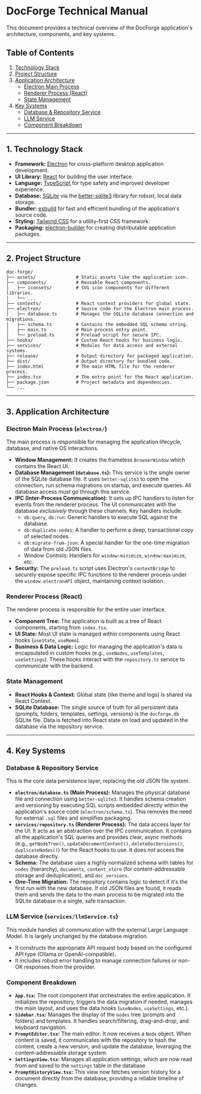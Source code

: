 # DocForge Technical Manual

This document provides a technical overview of the DocForge application's architecture, components, and key systems.

## Table of Contents

1.  [Technology Stack](#technology-stack)
2.  [Project Structure](#project-structure)
3.  [Application Architecture](#application-architecture)
    -   [Electron Main Process](#electron-main-process)
    -   [Renderer Process (React)](#renderer-process-react)
    -   [State Management](#state-management)
4.  [Key Systems](#key-systems)
    -   [Database & Repository Service](#database--repository-service)
    -   [LLM Service](#llm-service)
    -   [Component Breakdown](#component-breakdown)

---

## 1. Technology Stack

-   **Framework:** [Electron](https://www.electronjs.org/) for cross-platform desktop application development.
-   **UI Library:** [React](https://reactjs.org/) for building the user interface.
-   **Language:** [TypeScript](https://www.typescriptlang.org/) for type safety and improved developer experience.
-   **Database:** [SQLite](https://www.sqlite.org/index.html) via the [better-sqlite3](https://github.com/WiseLibs/better-sqlite3) library for robust, local data storage.
-   **Bundler:** [esbuild](https://esbuild.github.io/) for fast and efficient bundling of the application's source code.
-   **Styling:** [Tailwind CSS](https://tailwindcss.com/) for a utility-first CSS framework.
-   **Packaging:** [electron-builder](https://www.electron.build/) for creating distributable application packages.

---

## 2. Project Structure

```
doc-forge/
├── assets/               # Static assets like the application icon.
├── components/           # Reusable React components.
│   ├── iconsets/         # SVG icon components for different libraries.
│   └── ...
├── contexts/             # React context providers for global state.
├── electron/             # Source code for the Electron main process.
│   ├── database.ts       # Manages the SQLite database connection and migrations.
│   ├── schema.ts         # Contains the embedded SQL schema string.
│   ├── main.ts           # Main process entry point.
│   └── preload.ts        # Preload script for secure IPC.
├── hooks/                # Custom React hooks for business logic.
├── services/             # Modules for data access and external systems.
├── release/              # Output directory for packaged application.
├── dist/                 # Output directory for bundled code.
├── index.html            # The main HTML file for the renderer process.
├── index.tsx             # The entry point for the React application.
├── package.json          # Project metadata and dependencies.
└── ...
```

---

## 3. Application Architecture

### Electron Main Process (`electron/`)

The main process is responsible for managing the application lifecycle, database, and native OS interactions.

-   **Window Management:** It creates the frameless `BrowserWindow` which contains the React UI.
-   **Database Management (`database.ts`):** This service is the single owner of the SQLite database file. It uses `better-sqlite3` to open the connection, run schema migrations on startup, and execute queries. All database access must go through this service.
-   **IPC (Inter-Process Communication):** It sets up IPC handlers to listen for events from the renderer process. The UI communicates with the database *exclusively* through these channels. Key handlers include:
    -   `db:query`, `db:run`: Generic handlers to execute SQL against the database.
    -   `db:duplicate-nodes`: A handler to perform a deep, transactional copy of selected nodes.
    -   `db:migrate-from-json`: A special handler for the one-time migration of data from old JSON files.
    -   Window Controls: Handlers for `window:minimize`, `window:maximize`, etc.
-   **Security:** The `preload.ts` script uses Electron's `contextBridge` to securely expose specific IPC functions to the renderer process under the `window.electronAPI` object, maintaining context isolation.

### Renderer Process (React)

The renderer process is responsible for the entire user interface.

-   **Component Tree:** The application is built as a tree of React components, starting from `index.tsx`.
-   **UI State:** Most UI state is managed within components using React hooks (`useState`, `useMemo`).
-   **Business & Data Logic:** Logic for managing the application's data is encapsulated in custom hooks (e.g., `useNodes`, `useTemplates`, `useSettings`). These hooks interact with the `repository.ts` service to communicate with the backend.

### State Management

-   **React Hooks & Context:** Global state (like theme and logs) is shared via React Context.
-   **SQLite Database:** The single source of truth for all persistent data (prompts, folders, templates, settings, versions) is the `docforge.db` SQLite file. Data is fetched into React state on load and updated in the database via the repository service.

---

## 4. Key Systems

### Database & Repository Service

This is the core data persistence layer, replacing the old JSON file system.

-   **`electron/database.ts` (Main Process):** Manages the physical database file and connection using `better-sqlite3`. It handles schema creation and versioning by executing SQL scripts embedded directly within the application's source code (`electron/schema.ts`). This removes the need for external `.sql` files and simplifies packaging.
-   **`services/repository.ts` (Renderer Process):** The data access layer for the UI. It acts as an abstraction over the IPC communication. It contains all the application's SQL queries and provides clear, async methods (e.g., `getNodeTree()`, `updateDocumentContent()`, `deleteDocVersions()`, `duplicateNodes()`) for the React hooks to use. It does *not* access the database directly.
-   **Schema:** The database uses a highly normalized schema with tables for `nodes` (hierarchy), `documents`, `content_store` (for content-addressable storage and deduplication), and `doc_versions`.
-   **One-Time Migration:** The repository contains logic to detect if it's the first run with the new database. If old JSON files are found, it reads them and sends the data to the main process to be migrated into the SQLite database in a single, safe transaction.

### LLM Service (`services/llmService.ts`)

This module handles all communication with the external Large Language Model. It is largely unchanged by the database migration.
-   It constructs the appropriate API request body based on the configured API type (Ollama or OpenAI-compatible).
-   It includes robust error handling to manage connection failures or non-OK responses from the provider.

### Component Breakdown

-   **`App.tsx`:** The root component that orchestrates the entire application. It initializes the repository, triggers the data migration if needed, manages the main layout, and uses the data hooks (`useNodes`, `useSettings`, etc.).
-   **`Sidebar.tsx`:** Manages the display of the `nodes` tree (prompts and folders) and templates. It handles search/filtering, drag-and-drop, and keyboard navigation.
-   **`PromptEditor.tsx`:** The main editor. It now receives a `Node` object. When content is saved, it communicates with the repository to hash the content, create a new version, and update the database, leveraging the content-addressable storage system.
-   **`SettingsView.tsx`:** Manages all application settings, which are now read from and saved to the `settings` table in the database.
-   **`PromptHistoryView.tsx`:** This view now fetches version history for a document directly from the database, providing a reliable timeline of changes.